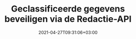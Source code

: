 ---
############################# Static ############################
layout: "product"
date: 2021-04-27T09:31:06+03:00
draft: false

product: "Redaction"
product_tag: "redaction"
platform: ".NET"
platform_tag: "net"

############################# Head ############################
head_title: "C# .NET Redactie-API | Privétekst verbergen in PDF Word Excel afbeeldingen"
head_description: "API voor het redigeren van documenten voor .NET. Redigeer, verberg of verwijder gevoelige inhoud uit PDF, Microsoft Word, Excel, presentaties en rasterafbeeldingen."

############################# Header ############################
title: "Geclassificeerde gegevens beveiligen via de Redactie-API"
description: "Redigeer, verberg of verwijder gevoelige inhoud en metagegevens uit documenten, werkbladen, presentaties, PDF en rasterafbeeldingsbestanden met behulp van de .NET API."
button:
    enable: true

############################# SubMenu ############################
submenu:
    enable: true
    
    left:
        img_alt: "GroupDocs.Redaction for .NET"
        image: "https://www.groupdocs.cloud/templates/groupdocs/images/product-logos/groupdocs-redaction-net.png"
        product: "GroupDocs.Redaction"
        platform: ".NET"

    middle:
        button:
            # button loop
            - link: "#overview"
              text: "Overzicht"

            # button loop
            - link: "#features"
              text: "Kenmerken"

            # button loop
            - link: "#support"
              text: "Ondersteuning"

            # button loop
            - link: "https://products.groupdocs.app/redaction"
              text: "Live demo"

            # button loop
            - link: "https://purchase.groupdocs.com/pricing/redaction/net"
              text: "Prijsstelling"

    right:
        link_download: "https://downloads.groupdocs.com/redaction"
        link_learn: "https://docs.groupdocs.com/redaction/net/"
        link_buy: "https://purchase.groupdocs.com"

############################# Overview ############################
overview:
    enable: true
    content: |
      GroupDocs.Redaction for .NET is een API-bibliotheek waarmee je gevoelige en geheime gegevens kunt wissen uit verschillende bestandsindelingen, zoals Microsoft Word, Excel, PowerPoint en PDF. De interface van onze redactie-API ondersteunt verschillende soorten redactie, zoals tekstredactie, redactie van metagegevens, redactie van annotaties en redactie van documenten in tabelvorm. Met de GroupDocs.Redaction for .NET API kunt u ook bestanden redigeren die met een wachtwoord zijn beveiligd. Je mag het document in de oorspronkelijke indeling opslaan en een opgeschoond PDF document maken met rasterafbeeldingen van originele pagina's.
    tabs:
      enable: true
      
      ## TAB ONE ##
      tab_one:
        description: |
          Hieronder volgt een overzicht van GroupDocs.Redaction voor .NET:
      
        right:
          enable: true
          icon: "fab fa-html5"
          title: "Overzicht"
          content: |
            * Tekst redigeren
            * Metagegevens redigeren
            * Annotatie redigeren
            * Document in tabelvorm redigeren
            * Beveiligde bestanden redigeren
            * Aanpassing
      
      ## TAB TWO ##
      tab_two:
        description: |
          GroupDocs.Redaction for .NET ondersteunt de volgende [bestandsindelingen voor documenten](https://docs.groupdocs.com/redaction//supported-document-formats/net):

        right:
          enable: true
          table:
            # table loop
            - title: "Tekst, metagegevens en opmerkingen redigeren"
              content: |
                * **Word**: DOC, DOCX, DOT, ODT, DOTX, DOCM, DOTM, RTF
                * **Excel**: XLS, XLSX, XLT, XLTX, XLSM, XLTM, CSV
                * **PowerPoint**: PPT, PPTX, PPS, PPSX, POTX, PPTM, PPSM, POTM
                * **Vaste indeling**: PDF
                * **Rasterafbeeldingen**: JPG, BMP, PNG, GIF, TIFF

      ## TAB THREE ##
      tab_three:
        description: |
          GroupDocs.Redaction for .NET ondersteunt de volgende besturingssystemen, frameworks en pakketbeheerders:
        
        left:
          enable: true
          table:
            # table loop
            - icon: "fab fa-windows"
              title: "Besturingssystemen"
              content: |
                * Windows Desktop
                * Windows Server
                * Windows Azure
                * Linux

            # table loop
            - icon: "fas fa-code"
              title: "Ondersteunde frameworks"
              content: |
                * .NET Framework 2.0 of hoger
                * .NET Standard 2.0
                * .NET Core 2.0

        right:
          enable: true
          table:
            # table loop
            - icon: "snelle faxbox"
              title: "Pakketbeheerder"
              content: |
                * NuGet

            # table loop
            - icon: "snelle fa-tools"
              title: "Ontwikkelomgevingen"
              content: |
                * Microsoft Visual Studio
                * Xamarin.Android
                * Xamarin.IOS
                * Xamarin.Mac
                * MonoDevelop

############################# Features ############################
features:
    enable: true
    title: "GroupDocs.Redaction voor .NET functies"

    feature:
      # feature loop
      - icon: "fas fa-copy"
        content: "Voer een hoofdlettergevoelige zoekopdracht uit voor de exacte redactie van woordgroepen"

      # feature loop
      - icon: "fas fa-eye"
        content: "Gebruik een kleurvak om geredigeerde tekst te verbergen in plaats van een tekenreeks te vervangen"

      # feature loop
      - icon: "fas fa-bolt"
        content: "Lokaliseer en redigeer elke tekst met behulp van de zoekfunctie voor reguliere expressies"
      
      # feature loop
      - icon: "fas fa-file-powerpoint"
        content: "Alle of een combinatie van de gerubriceerde metagegevens van het document filteren"

      # feature loop
      - icon: "fas fa-code"
        content: "Snel volledige metadata-informatie van een specifiek document wissen"

      # feature loop
      - icon: "fas fa-cloud"
        content: "Stel het bereik van de redactie in op een specifiek werkblad en/of kolom in Excel"

      # feature loop
      - icon: "fas fa-remove-format"
        content: "Alle of specifieke opmerkingen en andere annotaties uit het document verwijderen"

      # feature loop
      - icon: "fas fa-comment-slash"
        content: "Zoek en verwijder gevoelige gegevens uit de annotatietekst"

      # feature loop
      - icon: "fas fa-location-arrow"
        content: "Mogelijkheid om met je eigen formaten en redacties te werken"

      # feature loop
      - icon: "fas fa-border-all"
        content: "Ondersteuning voor rasterafbeeldingsformaten en redacties van afbeeldingsgebieden"

      # feature loop
      - icon: "fas fa-wrench"
        content: "Specificeer een set redactieregels (beleid) in een XML-bestand"

      # feature loop
      - icon: "fas fa-columns"
        content: "Geef het paginabereik en het conformiteitsniveau van PDF op tijdens de conversie naar PDF"

      # feature loop
      - icon: "fas fa-file-word"
        content: "EXIF metagegevens uit afbeeldingsbestanden bewerken of verwijderen"

      # feature loop
      - icon: "fas fa-envelope"
        content: "Ingebedde afbeeldingen in de PDF, Word en presentatiedocumenten redigeren"

      # feature loop
      - icon: "fas fa-print"
        content: "Een redactiebeleid opslaan als een XML-bestand"

    more_feature:
      # more_feature_loop
      - title: "Redigeer uw geheime gegevens met gemak en controle"
        content: |
          De GroupDocs.Redaction for .NET API geeft je volledige controle over hoe je je belangrijke geheime informatie wilt verbergen of wissen in een ondersteund document. Het gebruik van onze Redactie-API is vrij eenvoudig en ongecompliceerd.  

          In het volgende voorbeeld laden we een ondersteund document, redigeren we elke tekst, waarbij we „2 cijfers, spatie of niets, 2 cijfers, opnieuw spatie en 6 cijfers” (zoals 12 34 567890) vergelijken met een blauw kleurvak met C#. Zodra dat is gebeurd, slaat het het document op in de oorspronkelijke indeling door het te hernoemen met een toegevoegd achtervoegsel „Redacted”:

          ```cs
          // Maak een instantie van de Redactor-klasse
          using (Redactor redactor = new Redactor("sample.docx"))
          {
            // Redactie toepassen
            redactor.Apply(new RegexRedaction("\\d{2}\\s*\\d{2}[^\\d]*\\d{6}", new ReplacementOptions(System.Drawing.Color.Blue)));
            redactor.Save();
          }
          ```

############################# Support ############################
support:
    enable: true

############################# Solutions ############################
solutions:
    enable: true
    title: "GroupDocs.Redaction biedt API's voor het bekijken van documenten voor andere populaire ontwikkelomgevingen"

    solution:
        # solution loop
        - img_alt: "GroupDocs.Redaction for .NET"
          image: "/border/groupdocs-redaction-net.svg"
          product: "GroupDocs.Redaction"
          platform: ".NET"
          link: "/redaction/net/"

        # solution loop
        - img_alt: "GroupDocs.Redaction for Java"
          image: "/border/groupdocs-redaction-java.svg"
          product: "GroupDocs.Redaction"
          platform: "Java"
          link: "/redaction/java/"

############################# Back to top ###############################
back_to_top:
  enable: true
---